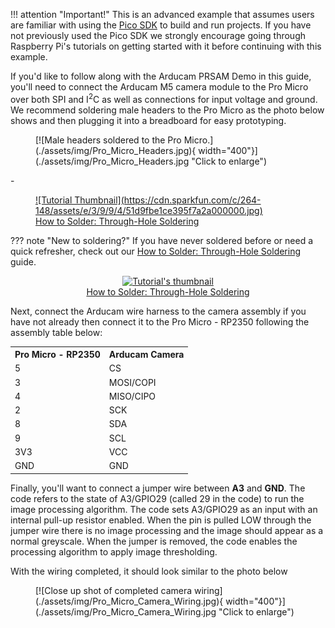 



!!! attention "Important!"
    This is an advanced example that assumes users are familiar with using the [Pico SDK](https://www.raspberrypi.com/documentation/pico-sdk/) to build and run projects. If you have not previously used the Pico SDK we strongly encourage going through Raspberry Pi's tutorials on getting started with it before continuing with this example.

If you'd like to follow along with the Arducam PRSAM Demo in this guide, you'll need to connect the Arducam M5 camera module to the Pro Micro over both SPI and I<sup>2</sup>C as well as connections for input voltage and ground. We recommend soldering male headers to the Pro Micro as the photo below shows and then plugging it into a breadboard for easy prototyping.

<figure markdown>
[![Male headers soldered to the Pro Micro.](./assets/img/Pro_Micro_Headers.jpg){ width="400"}](./assets/img/Pro_Micro_Headers.jpg "Click to enlarge")
</figure>

<div class="grid cards" markdown>
-   <a href="https://learn.sparkfun.com/tutorials/5">
    <figure markdown>
    ![Tutorial Thumbnail](https://cdn.sparkfun.com/c/264-148/assets/e/3/9/9/4/51d9fbe1ce395f7a2a000000.jpg)
    <figcaption markdown>How to Solder: Through-Hole Soldering</figcaption>
    </figure>
    </a>
</div>


??? note "New to soldering?"
	If you have never soldered before or need a quick refresher, check out our [How to Solder: Through-Hole Soldering](https://learn.sparkfun.com/tutorials/how-to-solder-through-hole-soldering) guide.
	<p align="center">
		<a href="https://learn.sparkfun.com/tutorials/5">
		<img src="https://cdn.sparkfun.com/c/264-148/assets/e/3/9/9/4/51d9fbe1ce395f7a2a000000.jpg" alt="Tutorial's thumbnail"><br>
        How to Solder: Through-Hole Soldering</a>
	</p>

Next, connect the Arducam wire harness to the camera assembly if you have not already then connect it to the Pro Micro - RP2350 following the assembly table below:

<table>
    <tr>
        <th>Pro Micro - RP2350</th>
        <th>Arducam Camera</th>
    </tr>
    <tr>
        <td>5</td>
        <td>CS</td>
    </tr>
    <tr>
        <td>3</td>
        <td>MOSI/COPI</td>
    </tr>
    <tr>
        <td>4</td>
        <td>MISO/CIPO</td>
    </tr>
    <tr>
        <td>2</td>
        <td>SCK</td>
    </tr>
    <tr>
        <td>8</td>
        <td>SDA</td>
    </tr>
    <tr>
        <td>9</td>
        <td>SCL</td>
    </tr>
    <tr>
        <td>3V3</td>
        <td>VCC</td>
    </tr>
    <tr>
        <td>GND</td>
        <td>GND</td>
    </tr>
</table> 

Finally, you'll want to connect a jumper wire between <b>A3</b> and <b>GND</b>. The code refers to the state of A3/GPIO29 (called 29 in the code) to run the image processing algorithm. The code sets A3/GPIO29 as an input with an internal pull-up resistor enabled. When the pin is pulled LOW through the jumper wire there is no image processing and the image should appear as a normal greyscale. When the jumper is removed, the code enables the processing algorithm to apply image thresholding. 

With the wiring completed, it should look similar to the photo below

<figure markdown>
[![Close up shot of completed camera wiring](./assets/img/Pro_Micro_Camera_Wiring.jpg){ width="400"}](./assets/img/Pro_Micro_Camera_Wiring.jpg "Click to enlarge")
</figure>
